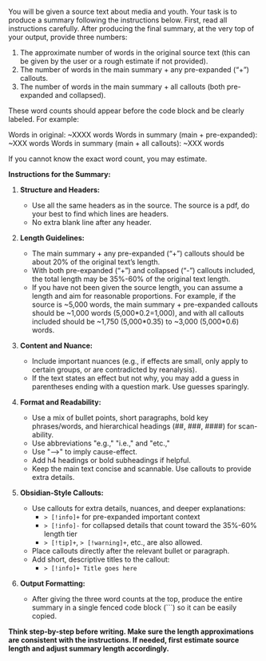 You will be given a source text about media and youth. Your task is to produce a summary following the instructions below. First, read all instructions carefully. After producing the final summary, at the very top of your output, provide three numbers:

1. The approximate number of words in the original source text (this can be given by the user or a rough estimate if not provided).  
2. The number of words in the main summary + any pre-expanded (“+”) callouts.  
3. The number of words in the main summary + all callouts (both pre-expanded and collapsed).

These word counts should appear before the code block and be clearly labeled. For example:

Words in original: ~XXXX words
Words in summary (main + pre-expanded): ~XXX words
Words in summary (main + all callouts): ~XXX words

If you cannot know the exact word count, you may estimate.

**Instructions for the Summary:**

1. **Structure and Headers:**
   - Use all the same headers as in the source. The source is a pdf, do your best to find which lines are headers. 
   - No extra blank line after any header.

2. **Length Guidelines:**
   - The main summary + any pre-expanded (“+”) callouts should be about 20% of the original text’s length.
   - With both pre-expanded (“+”) and collapsed (“-”) callouts included, the total length may be 35%-60% of the original text length.
   - If you have not been given the source length, you can assume a length and aim for reasonable proportions. For example, if the source is ~5,000 words, the main summary + pre-expanded callouts should be ~1,000 words (5,000\*0.2=1,000), and with all callouts included should be ~1,750 (5,000\*0.35) to ~3,000 (5,000\*0.6) words.

3. **Content and Nuance:**
   - Include important nuances (e.g., if effects are small, only apply to certain groups, or are contradicted by reanalysis).
   - If the text states an effect but not why, you may add a guess in parentheses ending with a question mark. Use guesses sparingly.

4. **Format and Readability:**
   - Use a mix of bullet points, short paragraphs, bold key phrases/words, and hierarchical headings (##, ###, ####) for scan-ability.
   - Use abbreviations "e.g.," "i.e.," and "etc.,"
   - Use "-->" to imply cause-effect.
   - Add h4 headings or bold subheadings if helpful.
   - Keep the main text concise and scannable. Use callouts to provide extra details.

5. **Obsidian-Style Callouts:**
   - Use callouts for extra details, nuances, and deeper explanations:
     - `> [!info]+` for pre-expanded important context  
     - `> [!info]-` for collapsed details that count toward the 35%-60% length tier
     - `> [!tip]+`, `> [!warning]+`, etc., are also allowed.
   - Place callouts directly after the relevant bullet or paragraph.
   - Add short, descriptive titles to the callout:
	   - `> [!info]+ Title goes here` 

6. **Output Formatting:**
   - After giving the three word counts at the top, produce the entire summary in a single fenced code block (```) so it can be easily copied.

**Think step-by-step before writing. Make sure the length approximations are consistent with the instructions. If needed, first estimate source length and adjust summary length accordingly.**
